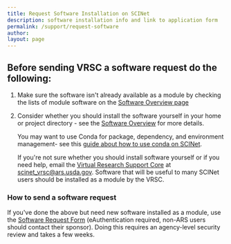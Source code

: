 ```yaml
---
title: Request Software Installation on SCINet
description: software installation info and link to application form
permalink: /support/request-software
author:
layout: page
---
```


## Before sending VRSC a software request do the following: 

1) Make sure the software isn't already available as a module by checking the lists of module software on the [Software Overview page](https://usda-ars-gbru.github.io/scinet-site/guide/software)

2) Consider whether you should install the software yourself in your home or project directory - see the [Software Overview](https://usda-ars-gbru.github.io/scinet-site/guide/software) for more details. 

   You may want to use Conda for package, dependency, and environment management- see this [guide about how to use conda on SCINet](https://public.3.basecamp.com/p/zPVBsTPGSnm36h3dtjeRceRp). 

   If you're not sure whether you should install software yourself or if you need help, email the [Virtual Research Support Core](https://usda-ars-gbru.github.io/scinet-site/support/vsrc/) at scinet_vrsc@ars.usda.gov. Software that will be useful to many SCINet users should be installed as a module by the VRSC.


### How to send a software request
If you've done the above but need new software installed as a module, use the [Software Request Form](https://e.arsnet.usda.gov/sites/OCIO/scinet/Lists/Software%20Approval/Main1.aspx) (eAuthentication required, non-ARS users should contact their sponsor). Doing this requires an agency-level security review and takes a few weeks.

